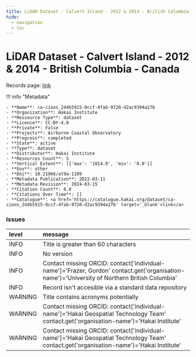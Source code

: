 ```yaml
---
title: LiDAR Dataset - Calvert Island - 2012 & 2014 - British Columbia - Canada
hide:
  - navigation
  - toc
---
```


# LiDAR Dataset - Calvert Island - 2012 & 2014 - British Columbia - Canada

Records page: <a href='https://catalogue.hakai.org/dataset/ca-cioos_244b5915-0ccf-4fab-9720-d2ac9394a27b' target='_blank'>link</a>

<div id='map'></div>

!!! info "Metadata"
    
    - **Name**: ca-cioos_244b5915-0ccf-4fab-9720-d2ac9394a27b 
    - **Organization**: Hakai Institute 
    - **Ressource Type**: dataset 
    - **Licence**: CC-BY-4.0 
    - **Private**: False 
    - **Projects**: Airborne Coastal Observatory 
    - **Progress**: completed 
    - **State**: active 
    - **Type**: dataset 
    - **Distributor**: Hakai Institute 
    - **Resources Count**: 5 
    - **Vertical Extent**: [{'max': '1014.0', 'min': '0.0'}] 
    - **Eov**: other 
    - **Doi**: 10.21966/at9a-1109 
    - **Metadata Publication**: 2022-03-11 
    - **Metadata Revision**: 2024-03-15 
    - **Citation Count**: 0.0 
    - **Citations Over Time**: [] 
    - **Catalogue**: <a href='https://catalogue.hakai.org/dataset/ca-cioos_244b5915-0ccf-4fab-9720-d2ac9394a27b' target='_blank'>link</a> 

### Issues

| level   | message                                                                                                                                       |
|:--------|:----------------------------------------------------------------------------------------------------------------------------------------------|
| INFO    | Title is greater than 60 characters                                                                                                           |
| INFO    | No version                                                                                                                                    |
| INFO    | Contact missing ORCID: contact['individual-name']='Frazer, Gordon' contact.get('organisation-name')='University of Northern British Columbia' |
| INFO    | Record isn't accesible via a standard data repository                                                                                         |
| WARNING | Title contains acronyms potentially                                                                                                           |
| WARNING | Contact missing ORCID: contact['individual-name']='Hakai Geospatial Technology Team' contact.get('organisation-name')='Hakai Institute'       |
| WARNING | Contact missing ORCID: contact['individual-name']='Hakai Geospatial Technology Team' contact.get('organisation-name')='Hakai Institute'       |

<script>
   document.addEventListener("DOMContentLoaded", function() {
    var map = L.map('map').setView([51.505, -125.09], 5);
    L.tileLayer('https://tile.openstreetmap.org/{z}/{x}/{y}.png', {
        maxZoom: 19,
        attribution: '&copy; <a href="http://www.openstreetmap.org/copyright">OpenStreetMap</a>'
    }).addTo(map);
    var geojsonFeature = {
        "type": "Feature",
        "properties": {
            "name" : "LiDAR Dataset - Calvert Island - 2012 & 2014 - British Columbia - Canada"
        },
        "geometry": {'type': 'Polygon', 'coordinates': [[[-128.19030767306685, 51.388923100504826], [-127.80578618869185, 51.388923100504826], [-127.80578618869185, 51.967961587186835], [-128.19030767306685, 51.967961587186835], [-128.19030767306685, 51.388923100504826]]]}
    }
    L.geoJSON(geojsonFeature).addTo(map);
   })
</script>